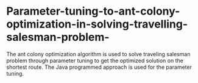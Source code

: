 # Parameter-tuning-to-ant-colony-optimization-in-solving-travelling-salesman-problem-
The ant colony optimization algorithm is used to solve traveling salesman problem through parameter tuning to get the optimized solution on the shortest route. The Java programmed approach is used for the parameter tuning.
